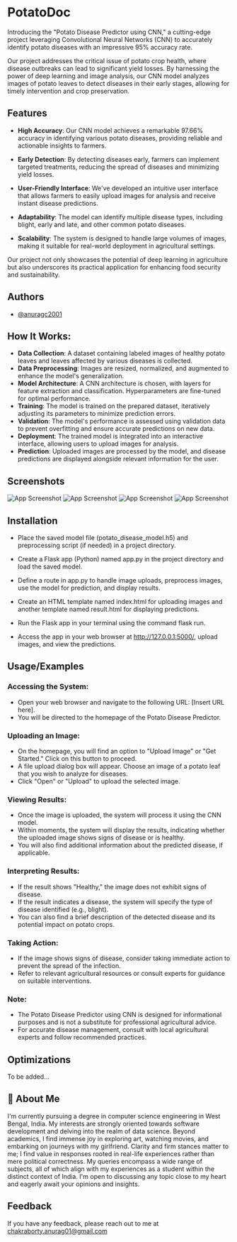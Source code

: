 # PotatoDoc

Introducing the "Potato Disease Predictor using CNN," a cutting-edge project leveraging Convolutional Neural Networks (CNN) to accurately identify potato diseases with an impressive 95% accuracy rate.

Our project addresses the critical issue of potato crop health, where disease outbreaks can lead to significant yield losses. By harnessing the power of deep learning and image analysis, our CNN model analyzes images of potato leaves to detect diseases in their early stages, allowing for timely intervention and crop preservation.



## Features

- **High Accuracy**: Our CNN model achieves a remarkable 97.66% accuracy in identifying various potato diseases, providing reliable and actionable insights to farmers.

- **Early Detection**: By detecting diseases early, farmers can implement targeted treatments, reducing the spread of diseases and minimizing yield losses.

- **User-Friendly Interface**: We've developed an intuitive user interface that allows farmers to easily upload images for analysis and receive instant disease predictions.

- **Adaptability**: The model can identify multiple disease types, including blight, early and late, and other common potato diseases.

- **Scalability**: The system is designed to handle large volumes of images, making it suitable for real-world deployment in agricultural settings.

Our project not only showcases the potential of deep learning in agriculture but also underscores its practical application for enhancing food security and sustainability.


## Authors

- [@anuragc2001](https://www.github.com/anuragc2001)

## How It Works:

- **Data Collection**: A dataset containing labeled images of healthy potato leaves and leaves affected by various diseases is collected.
- **Data Preprocessing**: Images are resized, normalized, and augmented to enhance the model's generalization.
- **Model Architecture**: A CNN architecture is chosen, with layers for feature extraction and classification. Hyperparameters are fine-tuned for optimal performance.
- **Training**: The model is trained on the prepared dataset, iteratively adjusting its parameters to minimize prediction errors.
- **Validation**: The model's performance is assessed using validation data to prevent overfitting and ensure accurate predictions on new data.
- **Deployment**: The trained model is integrated into an interactive interface, allowing users to upload images for analysis.
- **Prediction**: Uploaded images are processed by the model, and disease predictions are displayed alongside relevant information for the user.


## Screenshots

![App Screenshot](https://github.com/anuragc2001/PotatoDoc/blob/main/results/intial.png)
![App Screenshot](https://github.com/anuragc2001/PotatoDoc/blob/main/results/loss_accuracy.png)
![App Screenshot](https://github.com/anuragc2001/PotatoDoc/blob/main/results/model_summary.png)
![App Screenshot](https://github.com/anuragc2001/PotatoDoc/blob/main/results/test_result.png)


## Installation
- Place the saved model file (potato_disease_model.h5) and preprocessing script (if needed) in a project directory.

- Create a Flask app (Python) named app.py in the project directory and load the saved model.

- Define a route in app.py to handle image uploads, preprocess images, use the model for prediction, and display results.

- Create an HTML template named index.html for uploading images and another template named result.html for displaying predictions.

- Run the Flask app in your terminal using the command flask run.

- Access the app in your web browser at http://127.0.0.1:5000/, upload images, and view the predictions.
    
## Usage/Examples
 ### Accessing the System:

- Open your web browser and navigate to the following URL: [Insert URL here].
- You will be directed to the homepage of the Potato Disease Predictor.
 ### Uploading an Image:

- On the homepage, you will find an option to "Upload Image" or "Get Started." Click on this button to proceed.
- A file upload dialog box will appear. Choose an image of a potato leaf that you wish to analyze for diseases.
- Click "Open" or "Upload" to upload the selected image.

 ### Viewing Results:

- Once the image is uploaded, the system will process it using the CNN model.
- Within moments, the system will display the results, indicating whether the uploaded image shows signs of disease or is healthy.
- You will also find additional information about the predicted disease, if applicable.

 ### Interpreting Results:

- If the result shows "Healthy," the image does not exhibit signs of disease.
- If the result indicates a disease, the system will specify the type of disease identified (e.g., blight).
- You can also find a brief description of the detected disease and its potential impact on potato crops.
 ### Taking Action:

- If the image shows signs of disease, consider taking immediate action to prevent the spread of the infection.
- Refer to relevant agricultural resources or consult experts for guidance on suitable interventions.
 ### Note:

- The Potato Disease Predictor using CNN is designed for informational purposes and is not a substitute for professional agricultural advice.
- For accurate disease management, consult with local agricultural experts and follow recommended practices.


## Optimizations

To be added...


## 🚀 About Me

I'm currently pursuing a degree in computer science engineering in West Bengal, India. My interests are strongly oriented towards software development and delving into the realm of data science. Beyond academics, I find immense joy in exploring art, watching movies, and embarking on journeys with my girlfriend. Clarity and firm stances matter to me; I find value in responses rooted in real-life experiences rather than mere political correctness. My queries encompass a wide range of subjects, all of which align with my experiences as a student within the distinct context of India. I'm open to discussing any topic close to my heart and eagerly await your opinions and insights.


## Feedback

If you have any feedback, please reach out to me at chakraborty.anurag01@gmail.com

